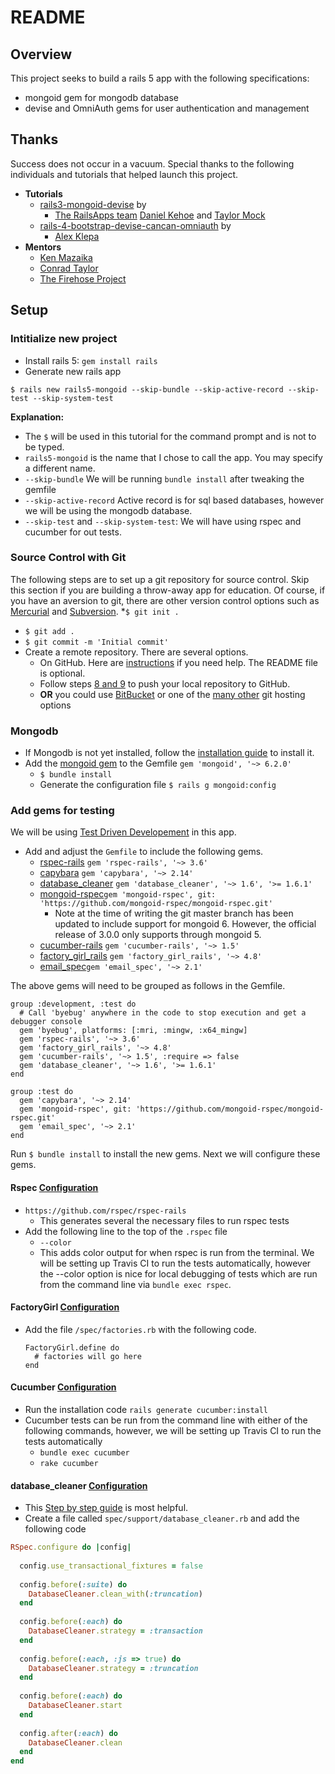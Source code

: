 # README

## Overview
This project seeks to build a rails 5 app with the following specifications:
* mongoid gem for mongodb database
* devise and OmniAuth gems for user authentication and management


## Thanks

Success does not occur in a vacuum. Special thanks to the following individuals and tutorials that helped launch this project.

* **Tutorials**
	* [rails3-mongoid-devise](https://github.com/RailsApps/rails3-mongoid-devise) by
		* [The RailsApps team](https://github.com/RailsApps) [Daniel Kehoe](https://github.com/DanielKehoe) and [Taylor Mock](https://github.com/tmock12)
	* [rails-4-bootstrap-devise-cancan-omniauth](https://github.com/alex-klepa/rails4-bootstrap-devise-cancan-omniauth) by 
		* [Alex Klepa](https://github.com/alex-klepa)
* **Mentors**
	* [Ken Mazaika](https://github.com/kenmazaika)
	* [Conrad Taylor](https://github.com/conradwt)
	* [The Firehose Project](https://www.thefirehoseproject.com)

## Setup

### Intitialize new project

* Install rails 5: `gem install rails`
* Generate new rails app

```
$ rails new rails5-mongoid --skip-bundle --skip-active-record --skip-test --skip-system-test
```

**Explanation:**
  * The `$` will be used in this tutorial for the command prompt and is not to be typed.
  * `rails5-mongoid` is the name that I chose to call the app. You may specify a different name.
  * `--skip-bundle` We will be running `bundle install` after tweaking the gemfile
  * `--skip-active-record` Active record is for sql based databases, however we will be using the mongodb database.
  * `--skip-test` and `--skip-system-test`: We will have using rspec and cucumber for out tests.

### Source Control with Git
The following steps are to set up a git repository for source control. Skip this section if you are building a throw-away app for education. Of course, if you have an aversion to git, there are other version control options such as [Mercurial](https://www.mercurial-scm.org/) and [Subversion](http://subversion.apache.org/).
*`$ git init .`
* `$ git add .`
* `$ git commit -m 'Initial commit'`
* Create a remote repository. There are several options.
	* On GitHub. Here are [instructions](https://help.github.com/articles/create-a-repo/) if you need help. The README file is optional.
	* Follow steps [8 and 9](https://help.github.com/articles/adding-an-existing-project-to-github-using-the-command-line/) to push your local repository to GitHub.
	* **OR** you could use [BitBucket](https://bitbucket.org/) or one of the [many other](https://www.git-tower.com/blog/git-hosting-services-compared/) git hosting options

### Mongodb
* If Mongodb is not yet installed, follow the [installation guide](https://docs.mongodb.com/manual/administration/install-community/) to install it.
* Add the [mongoid gem](https://docs.mongodb.com/mongoid/master/tutorials/mongoid-installation/) to the Gemfile `gem 'mongoid', '~> 6.2.0'`
	* `$ bundle install`
	* Generate the configuration file `$ rails g mongoid:config`

### Add gems for testing
We will be using [Test Driven Developement](https://www.agilealliance.org/glossary/tdd/) in this app.

* Add and adjust the `Gemfile` to include the following gems.
	* [rspec-rails](https://rubygems.org/gems/rspec-rails) `gem 'rspec-rails', '~> 3.6'`
	* [capybara](https://rubygems.org/gems/capybara) `gem 'capybara', '~> 2.14'`
	* [database_cleaner](https://rubygems.org/gems/database_cleaner) `gem 'database_cleaner', '~> 1.6', '>= 1.6.1'`
	* [mongoid-rspec](https://github.com/mongoid-rspec/mongoid-rspec)`gem 'mongoid-rspec', git: 'https://github.com/mongoid-rspec/mongoid-rspec.git'`
		* Note at the time of writing the git master branch has been updated to include support for mongoid 6. However, the official release of 3.0.0 only supports through mongoid 5.
	* [cucumber-rails](https://rubygems.org/gems/cucumber-rails) `gem 'cucumber-rails', '~> 1.5'`
	* [factory_girl_rails](https://rubygems.org/gems/factory_girl_rails) `gem 'factory_girl_rails', '~> 4.8'`
	* [email_spec](https://rubygems.org/gems/email_spec/versions/2.1.0)`gem 'email_spec', '~> 2.1'`

The above gems will need to be grouped as follows in the Gemfile.

```
group :development, :test do
  # Call 'byebug' anywhere in the code to stop execution and get a debugger console
  gem 'byebug', platforms: [:mri, :mingw, :x64_mingw]
  gem 'rspec-rails', '~> 3.6'
  gem 'factory_girl_rails', '~> 4.8'
  gem 'cucumber-rails', '~> 1.5', :require => false
  gem 'database_cleaner', '~> 1.6', '>= 1.6.1'
end

group :test do
  gem 'capybara', '~> 2.14'
  gem 'mongoid-rspec', git: 'https://github.com/mongoid-rspec/mongoid-rspec.git'
  gem 'email_spec', '~> 2.1'
end
```
Run `$ bundle install` to install the new gems. Next we will configure these gems.

#### Rspec [Configuration](https://github.com/rspec/rspec-rails)
* `https://github.com/rspec/rspec-rails`
  * This generates several the necessary files to run rspec tests
* Add the following line to the top of the `.rspec` file
  * `--color`
  * This adds color output for when rspec is run from the terminal. We will be setting up Travis CI to run the tests automatically, however the --color option is
  nice for local debugging of tests which are run from the command line via `bundle exec rspec`.

#### FactoryGirl [Configuration](https://github.com/thoughtbot/factory_girl_rails)
* Add the file `/spec/factories.rb` with the following code.
  ```
  FactoryGirl.define do
    # factories will go here
  end
  ```

#### Cucumber [Configuration](https://cucumber.io/docs/reference/rails)
* Run the installation code `rails generate cucumber:install`
* Cucumber tests can be run from the command line with either of the following commands, however, we will be setting up Travis CI to run the tests automatically
  * `bundle exec cucumber`
  * `rake cucumber`

#### database_cleaner [Configuration](https://github.com/DatabaseCleaner/database_cleaner)
* This [Step by step guide](http://www.virtuouscode.com/2012/08/31/configuring-database_cleaner-with-rails-rspec-capybara-and-selenium/) is most helpful.
* Create a file called `spec/support/database_cleaner.rb` and add the following code

```ruby
RSpec.configure do |config|
  
  config.use_transactional_fixtures = false
 
  config.before(:suite) do
    DatabaseCleaner.clean_with(:truncation)
  end
 
  config.before(:each) do
    DatabaseCleaner.strategy = :transaction
  end
 
  config.before(:each, :js => true) do
    DatabaseCleaner.strategy = :truncation
  end
 
  config.before(:each) do
    DatabaseCleaner.start
  end
 
  config.after(:each) do
    DatabaseCleaner.clean
  end
end
```


